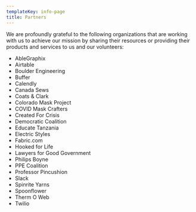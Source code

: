 ```yaml
---
templateKey: info-page
title: Partners
---
```

We are profoundly grateful to the following organizations that are working with us to achieve our mission by sharing their resources or providing their products and services to us and our volunteers:

* AbleGraphix
* Airtable
* Boulder Engineering
* Buffer
* Calendly
* Canada Sews
* Coats & Clark
* Colorado Mask Project
* COVID Mask Crafters
* Created For Crisis
* Democratic Coalition
* Educate Tanzania
* Electric Styles
* Fabric.com
* Hooked for Life
* Lawyers for Good Government
* Philips Boyne
* PPE Coalition
* Professor Pincushion
* Slack
* Spinrite Yarns
* Spoonflower
* Therm O Web
* Twilio